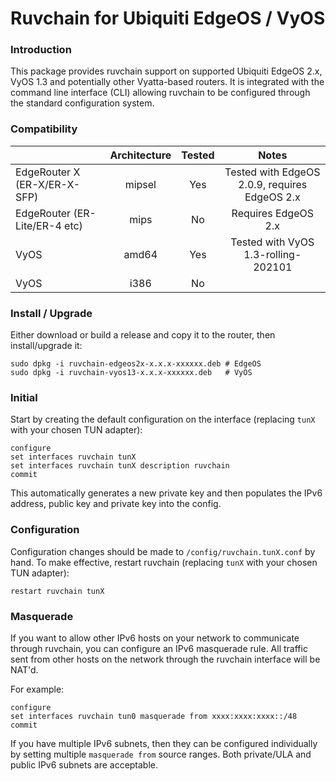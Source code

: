 # Ruvchain for Ubiquiti EdgeOS / VyOS

### Introduction

This package provides ruvchain support on supported Ubiquiti EdgeOS 2.x, VyOS 1.3 and potentially other Vyatta-based routers.  It is integrated with the command line interface (CLI) allowing ruvchain to be configured through the standard configuration system.

### Compatibility

|                                  | Architecture | Tested |                      Notes                                    |
|----------------------------------|:------------:|:------:|:-------------------------------------------------------------:|
|    EdgeRouter X (ER-X/ER-X-SFP)  |    mipsel    |  Yes   | Tested with EdgeOS 2.0.9, requires EdgeOS 2.x                 |
|    EdgeRouter (ER-Lite/ER-4 etc) |    mips      |  No    | Requires EdgeOS 2.x                                           |
|    VyOS                          |    amd64     |  Yes   | Tested with VyOS 1.3-rolling-202101                           |
|    VyOS                          |    i386      |  No    |                                                               |

### Install / Upgrade

Either download or build a release and copy it to the router, then install/upgrade it:
```
sudo dpkg -i ruvchain-edgeos2x-x.x.x-xxxxxx.deb # EdgeOS
sudo dpkg -i ruvchain-vyos13-x.x.x-xxxxxx.deb   # VyOS
```

### Initial

Start by creating the default configuration on the interface (replacing `tunX` with your chosen TUN adapter):
```
configure
set interfaces ruvchain tunX
set interfaces ruvchain tunX description ruvchain
commit
```
This automatically generates a new private key and then populates the IPv6 address, public key and private key into the config.

### Configuration

Configuration changes should be made to `/config/ruvchain.tunX.conf` by hand. To make effective, restart ruvchain (replacing `tunX` with your chosen TUN adapter):
```
restart ruvchain tunX
```

### Masquerade

If you want to allow other IPv6 hosts on your network to communicate through ruvchain, you can configure an IPv6 masquerade rule. All traffic sent from other hosts on the network through the ruvchain interface will be NAT'd.

For example:
```
configure
set interfaces ruvchain tun0 masquerade from xxxx:xxxx:xxxx::/48
commit
```
If you have multiple IPv6 subnets, then they can be configured individually by setting multiple `masquerade from` source ranges. Both private/ULA and public IPv6 subnets are acceptable.

